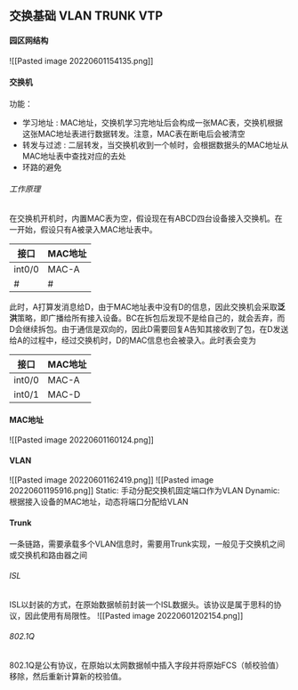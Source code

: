 ## 交换基础 VLAN TRUNK VTP

#### 园区网结构
![[Pasted image 20220601154135.png]]

#### 交换机
功能：
- 学习地址 : MAC地址，交换机学习完地址后会构成一张MAC表，交换机根据这张MAC地址表进行数据转发。注意，MAC表在断电后会被清空
- 转发与过滤 : 二层转发，当交换机收到一个帧时，会根据数据头的MAC地址从MAC地址表中查找对应的去处
- 环路的避免

###### 工作原理
在交换机开机时，内置MAC表为空，假设现在有ABCD四台设备接入交换机。在一开始，假设只有A被录入MAC地址表中。

|  接口   | MAC地址  |
|  ----  | ----  |
| int0/0  | MAC-A |
| #  | # |

此时，A打算发消息给D，由于MAC地址表中没有D的信息，因此交换机会采取**泛洪**策略，即广播给所有接入设备。BC在拆包后发现不是给自己的，就会丢弃，而D会继续拆包。由于通信是双向的，因此D需要回复A告知其接收到了包，在D发送给A的过程中，经过交换机时，D的MAC信息也会被录入。此时表会变为

|  接口   | MAC地址  |
|  ----  | ----  |
| int0/0  | MAC-A |
| int0/1  | MAC-D |

#### MAC地址
![[Pasted image 20220601160124.png]]

#### VLAN
![[Pasted image 20220601162419.png]]
![[Pasted image 20220601195916.png]]
Static: 手动分配交换机固定端口作为VLAN
Dynamic: 根据接入设备的MAC地址，动态将端口分配给VLAN

#### Trunk
一条链路，需要承载多个VLAN信息时，需要用Trunk实现，一般见于交换机之间或交换机和路由器之间

###### ISL
ISL以封装的方式，在原始数据帧前封装一个ISL数据头。该协议是属于思科的协议，因此使用有局限性。
![[Pasted image 20220601202154.png]]

###### 802.1Q
802.1Q是公有协议，在原始以太网数据帧中插入字段并将原始FCS（帧校验值）移除，然后重新计算新的校验值。